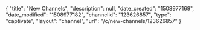 {
    "title": "New Channels",
    "description": null,
    "date_created": "1508977169",
    "date_modified": "1508977182",
    "channelid": "123626857",
    "type": "captivate",
    "layout": "channel",
    "url": "\/c\/new-channels\/123626857"
}